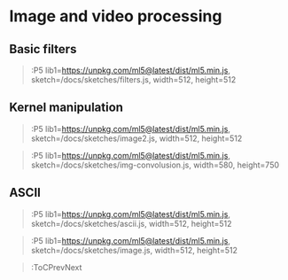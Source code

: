 # Image and video processing
## Basic filters

> :P5 lib1=https://unpkg.com/ml5@latest/dist/ml5.min.js, sketch=/docs/sketches/filters.js, width=512, height=512

## Kernel manipulation
> :P5 lib1=https://unpkg.com/ml5@latest/dist/ml5.min.js, sketch=/docs/sketches/image2.js, width=512, height=512


> :P5 lib1=https://unpkg.com/ml5@latest/dist/ml5.min.js, sketch=/docs/sketches/img-convolusion.js, width=580, height=750

## ASCII
> :P5 lib1=https://unpkg.com/ml5@latest/dist/ml5.min.js, sketch=/docs/sketches/ascii.js, width=512, height=512



> :P5 lib1=https://unpkg.com/ml5@latest/dist/ml5.min.js, sketch=/docs/sketches/image.js, width=512, height=512

> :ToCPrevNext